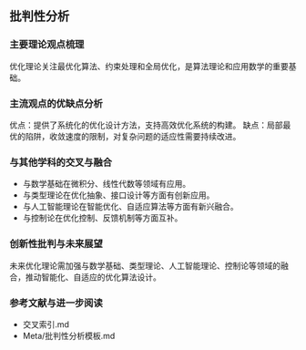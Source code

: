 ## 批判性分析

### 主要理论观点梳理
优化理论关注最优化算法、约束处理和全局优化，是算法理论和应用数学的重要基础。

### 主流观点的优缺点分析
优点：提供了系统化的优化设计方法，支持高效优化系统的构建。
缺点：局部最优的陷阱，收敛速度的限制，对复杂问题的适应性需要持续改进。

### 与其他学科的交叉与融合
- 与数学基础在微积分、线性代数等领域有应用。
- 与类型理论在优化抽象、接口设计等方面有创新应用。
- 与人工智能理论在智能优化、自适应算法等方面有新兴融合。
- 与控制论在优化控制、反馈机制等方面互补。

### 创新性批判与未来展望
未来优化理论需加强与数学基础、类型理论、人工智能理论、控制论等领域的融合，推动智能化、自适应的优化算法设计。

### 参考文献与进一步阅读
- 交叉索引.md
- Meta/批判性分析模板.md 